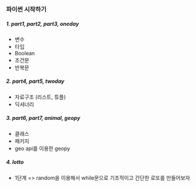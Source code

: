 ### 파이썬 시작하기
##### 1. part1, part2, part3, oneday
- 변수
- 타입
- Boolean
- 조건문
- 반복문

##### 2. part4, part5, twoday
- 자료구조 (리스트, 튜플)
- 딕셔너리

##### 3. part6, part7, animal, geopy
- 클래스
- 패키지
- geo api를 이용한 geopy

##### 4. lotto
- 1단계 => random을 이용해서 while문으로 기초적이고 간단한 로또를 만들어보자

